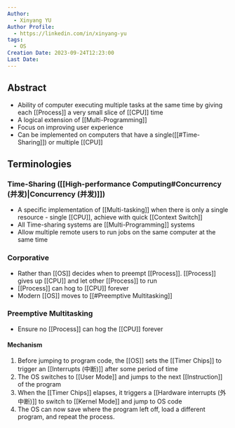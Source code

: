 ```yaml
---
Author:
  - Xinyang YU
Author Profile:
  - https://linkedin.com/in/xinyang-yu
tags:
  - OS
Creation Date: 2023-09-24T12:23:00
Last Date:
---
```

## Abstract
- Ability of computer executing multiple tasks at the same time by giving each [[Process]] a very small slice of [[CPU]] time
- A logical extension of [[Multi-Programming]]
- Focus on improving user experience 
- Can be implemented on computers that have a single([[#Time-Sharing]]) or multiple [[CPU]]


## Terminologies
### Time-Sharing ([[High-performance Computing#Concurrency (并发)|Concurrency (并发)]])
- A specific implementation of [[Multi-tasking]] when there is only a single resource - single [[CPU]], achieve with quick [[Context Switch]]
- All Time-sharing systems are [[Multi-Programming]] systems
- Allow multiple remote users to run jobs on the same computer at the same time 

### Corporative
- Rather than [[OS]] decides when to preempt [[Process]]. [[Process]] gives up [[CPU]] and let other [[Process]] to run
- [[Process]] can hog to [[CPU]] forever
- Modern [[OS]] moves to [[#Preemptive Multitasking]]

### Preemptive Multitasking
- Ensure no [[Process]] can hog the [[CPU]] forever
#### Mechanism
1. Before jumping to program code, the [[OS]] sets the [[Timer Chips]] to trigger an [[Interrupts (中断)]] after some period of time
2. The OS switches to [[User Mode]] and jumps to the next [[Instruction]] of the program
3. When the [[Timer Chips]] elapses, it triggers a [[Hardware interrupts (外中断)]] to switch to [[Kernel Mode]] and jump to OS code
4. The OS can now save where the program left off, load a different program, and repeat the process.
>


